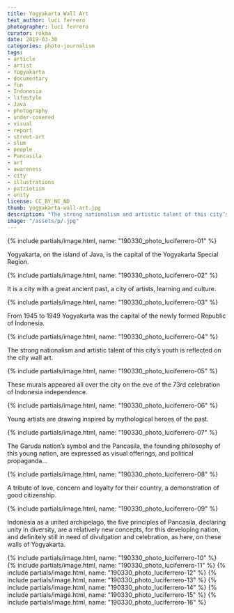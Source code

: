 ```yaml
---
title: Yogyakarta Wall Art
text_author: luci ferrero
photographer: luci ferrero
curator: rokma
date: 2019-03-30
categories: photo-journalism
tags:
- article
- artist
- Yogyakarta
- documentary
- fun
- Indonesia
- lifestyle
- Java
- photography
- under-covered
- visual
- report
- street-art
- slum
- people
- Pancasila
- art
- awareness
- city
- illustrations
- patriotism
- unity
license: CC_BY_NC_ND
thumb: yogyakarta-wall-art.jpg
description: "The strong nationalism and artistic talent of this city’s young people is reflected in these murals that appeared all over the on the eve of the 73 year celebration of Indonesia independence."
image: "/assets/p/.jpg"
---
```


{% include partials/image.html, name: "190330_photo_luciferrero-01" %}


Yogyakarta, on the island of Java, is the capital of the Yogyakarta Special Region.

{% include partials/image.html, name: "190330_photo_luciferrero-02" %}


It is a city with a great ancient past, a city of artists, learning and culture.

{% include partials/image.html, name: "190330_photo_luciferrero-03" %}

From 1945 to 1949 Yogyakarta was the capital of the newly formed Republic of Indonesia.

{% include partials/image.html, name: "190330_photo_luciferrero-04" %}

The strong nationalism and artistic talent of this city’s youth is reflected on the city wall art.

{% include partials/image.html, name: "190330_photo_luciferrero-05" %}


These murals appeared all over the city on the eve of the 73rd celebration of Indonesia independence.

{% include partials/image.html, name: "190330_photo_luciferrero-06" %}


Young artists are drawing inspired by mythological heroes of the past.

{% include partials/image.html, name: "190330_photo_luciferrero-07" %}


The Garuda nation’s symbol and the Pancasila, the founding philosophy of this young nation, are expressed as visual offerings, and political propaganda...

{% include partials/image.html, name: "190330_photo_luciferrero-08" %}

A tribute of love, concern and loyalty for their country, a demonstration of good citizenship.

{% include partials/image.html, name: "190330_photo_luciferrero-09" %}

Indonesia as a united archipelago, the five principles of Pancasila, declaring unity in diversity, are a relatively new concepts, for this developing nation, and definitely still in need of divulgation and celebration, as here, on these walls of Yogyakarta.



{% include partials/image.html, name: "190330_photo_luciferrero-10" %}
{% include partials/image.html, name: "190330_photo_luciferrero-11" %}
{% include partials/image.html, name: "190330_photo_luciferrero-12" %}
{% include partials/image.html, name: "190330_photo_luciferrero-13" %}
{% include partials/image.html, name: "190330_photo_luciferrero-14" %}
{% include partials/image.html, name: "190330_photo_luciferrero-15" %}
{% include partials/image.html, name: "190330_photo_luciferrero-16" %}
